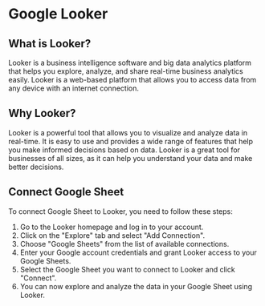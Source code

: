 # Google Looker

## What is Looker?  

Looker is a business intelligence software and big data analytics platform that helps you explore, analyze, and share real-time business analytics easily. Looker is a web-based platform that allows you to access data from any device with an internet connection.

## Why Looker?  

Looker is a powerful tool that allows you to visualize and analyze data in real-time. It is easy to use and provides a wide range of features that help you make informed decisions based on data. Looker is a great tool for businesses of all sizes, as it can help you understand your data and make better decisions.

## Connect Google Sheet

To connect Google Sheet to Looker, you need to follow these steps:

1. Go to the Looker homepage and log in to your account.
2. Click on the "Explore" tab and select "Add Connection".
3. Choose "Google Sheets" from the list of available connections.
4. Enter your Google account credentials and grant Looker access to your Google Sheets.
5. Select the Google Sheet you want to connect to Looker and click "Connect".
6. You can now explore and analyze the data in your Google Sheet using Looker.


